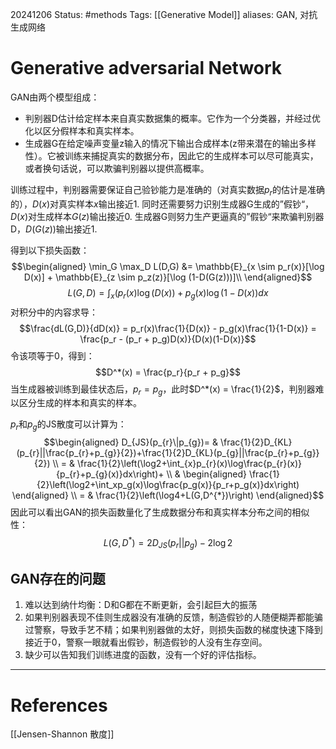 20241206
Status: #methods
Tags: [[Generative Model]]
aliases: GAN, 对抗生成网络
# Generative adversarial Network
GAN由两个模型组成：
- 判别器D估计给定样本来自真实数据集的概率。它作为一个分类器，并经过优化以区分假样本和真实样本。
- 生成器G在给定噪声变量z输入的情况下输出合成样本(z带来潜在的输出多样性）。它被训练来捕捉真实的数据分布，因此它的生成样本可以尽可能真实，或者换句话说，可以欺骗判别器以提供高概率。

训练过程中，判别器需要保证自己验钞能力是准确的（对真实数据$p_r$的估计是准确的），$D(x)$对真实样本$x$输出接近1.
同时还需要努力识别生成器G生成的”假钞“，$D(x)$对生成样本$G(z)$输出接近0.
生成器G则努力生产更逼真的”假钞“来欺骗判别器D，$D(G(z))$输出接近1.

得到以下损失函数：
$$\begin{aligned}
\min_G \max_D L(D,G) &= \mathbb{E}_{x \sim p_r(x)}[\log D(x)] + \mathbb{E}_{z \sim p_z(z)}[\log (1-D(G(z)))]\\
\end{aligned}$$
$$L(G,D) = \int_x \Big(p_r(x) \log(D(x)) + p_g(x)\log(1-D(x)\Big)dx$$
对积分中的内容求导：
$$\frac{dL(G,D)}{dD(x)} = p_r(x)\frac{1}{D(x)} - p_g(x)\frac{1}{1-D(x)} = \frac{p_r - (p_r + p_g)D(x)}{D(x)(1-D(x)}$$
令该项等于0，得到：
$$D^*(x) = \frac{p_r}{p_r + p_g}$$
当生成器被训练到最佳状态后，$p_r = p_g$，此时$D^*(x) = \frac{1}{2}$，判别器难以区分生成的样本和真实的样本。

$p_r$和$p_g$的JS散度可以计算为：
$$\begin{aligned}
D_{JS}(p_{r}\|p_{g})= & \frac{1}{2}D_{KL}(p_{r}||\frac{p_{r}+p_{g}}{2})+\frac{1}{2}D_{KL}(p_{g}||\frac{p_{r}+p_{g}}{2}) \\
= & \frac{1}{2}\left(\log2+\int_{x}p_{r}(x)\log\frac{p_{r}(x)}{p_{r}+p_{g}(x)}dx\right)+ \\
 & 
\begin{aligned}
\frac{1}{2}\left(\log2+\int_xp_g(x)\log\frac{p_g(x)}{p_r+p_g(x)}dx\right)
\end{aligned} \\
= & \frac{1}{2}\left(\log4+L(G,D^{*})\right)
\end{aligned}$$
因此可以看出GAN的损失函数量化了生成数据分布和真实样本分布之间的相似性：$$L(G,D^*) = 2D_{JS}(p_r || p_g) - 2\log2$$
## GAN存在的问题
1. 难以达到纳什均衡：D和G都在不断更新，会引起巨大的振荡
2. 如果判别器表现不佳则生成器没有准确的反馈，制造假钞的人随便糊弄都能骗过警察，导致手艺不精；如果判别器做的太好，则损失函数的梯度快速下降到接近于0，警察一眼就看出假钞，制造假钞的人没有生存空间。
3. 缺少可以告知我们训练进度的函数，没有一个好的评估指标。

---
# References
[[Jensen-Shannon 散度]]
